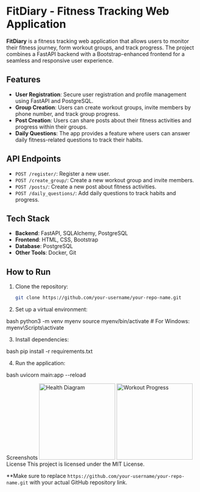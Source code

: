 # FitDiary - Fitness Tracking Web Application

**FitDiary** is a fitness tracking web application that allows users to monitor their fitness journey, form workout groups, and track progress. The project combines a FastAPI backend with a Bootstrap-enhanced frontend for a seamless and responsive user experience.

## Features

- **User Registration**: Secure user registration and profile management using FastAPI and PostgreSQL.
- **Group Creation**: Users can create workout groups, invite members by phone number, and track group progress.
- **Post Creation**: Users can share posts about their fitness activities and progress within their groups.
- **Daily Questions**: The app provides a feature where users can answer daily fitness-related questions to track their habits.

## API Endpoints

- `POST /register/`: Register a new user.
- `POST /create_group/`: Create a new workout group and invite members.
- `POST /posts/`: Create a new post about fitness activities.
- `POST /daily_questions/`: Add daily questions to track habits and progress.

## Tech Stack

- **Backend**: FastAPI, SQLAlchemy, PostgreSQL
- **Frontend**: HTML, CSS, Bootstrap
- **Database**: PostgreSQL
- **Other Tools**: Docker, Git

## How to Run

1. Clone the repository:
   
   ```bash
   git clone https://github.com/your-username/your-repo-name.git

2. Set up a virtual environment:
   
bash
python3 -m venv myenv
source myenv/bin/activate   # For Windows: myenv\Scripts\activate

3. Install dependencies:

bash
pip install -r requirements.txt

4. Run the application:

bash
uvicorn main:app --reload


Screenshots
<img src="static/diagram1.jpg" alt="Health Diagram" width="200"> <img src="static/diagram2.jpg" alt="Workout Progress" width="200">
License
This project is licensed under the MIT License.


**Make sure to replace `https://github.com/your-username/your-repo-name.git` with your actual GitHub repository link.









